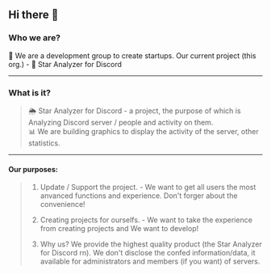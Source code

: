 ## Hi there 👋

<!--

**Here are some ideas to get you started:**

🙋‍♀️ A short introduction - what is your organization all about?
🌈 Contribution guidelines - how can the community get involved?
👩‍💻 Useful resources - where can the community find your docs? Is there anything else the community should know?
🍿 Fun facts - what does your team eat for breakfast?
🧙 Remember, you can do mighty things with the power of [Markdown](https://docs.github.com/github/writing-on-github/getting-started-with-writing-and-formatting-on-github/basic-writing-and-formatting-syntax)
-->

### Who we are?

🌈 We are a development group to create startups. Our current project (this org.) - 🍿 Star Analyzer for Discord

---

### What is it?

> 🌦️ Star Analyzer for Discord - a project, the purpose of which is Analyzing Discord server / people and activity on them. <br>
> 📊 We are building graphics to display the activity of the server, other statistics.

---

#### Our purposes:
> 1. Update / Support the project. - We want to get all users the most anvanced functions and experience. Don't forger about the convenience!
>
> 2. Creating projects for ourselfs. - We want to take the experience from creating projects and We want to develop!
>
> 3. Why us? We provide the highest quality product (the Star Analyzer for Discord rn). We don't disclose the confed information/data, it available for administrators and members (if you want) of servers.
